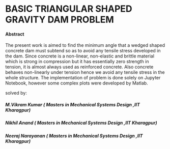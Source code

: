 


#                     BASIC TRIANGULAR SHAPED GRAVITY DAM PROBLEM

#### Abstract
The present work is aimed to find the minimum angle that a wedged shaped concrete dam must subtend so as to avoid any tensile stress developed in the dam. Since concrete is a non-linear, non-elastic and brittle material which is strong in compression but it has essentially zero strength in tension, it is almost always used as reinforced concrete. Also concrete behaves non-linearly under tension hence we avoid any tensile stress in the whole structure. The implementation of problem is done solely on Jupyter Notebook, however some complex plots were developed by Matlab.

solved by:

##### M.Vikram Kumar   ( Masters in Mechanical Systems Design ,IIT Kharagpur)

##### Nikhil Anand     ( Masters in Mechanical Systems Design ,IIT Kharagpur)

##### Neeraj Narayanan ( Masters in Mechanical Systems Design ,IIT Kharagpur)
